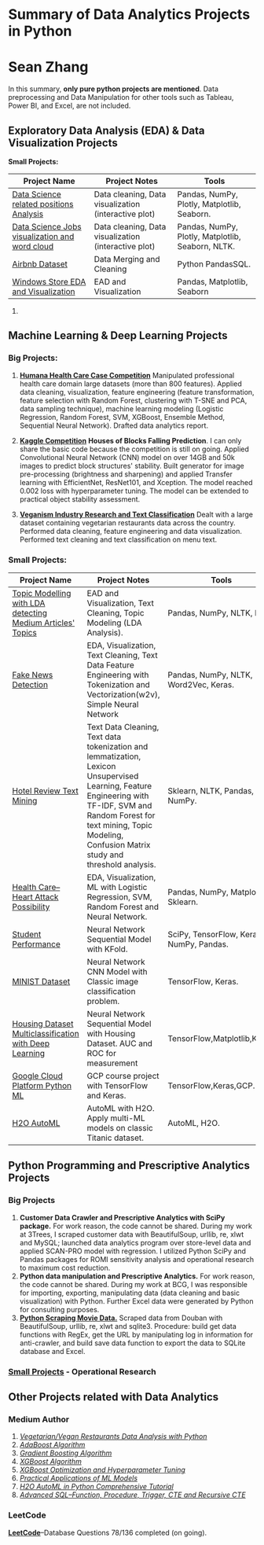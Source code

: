 # Summary of Data Analytics Projects in Python

# Sean Zhang

In this summary, **only pure python projects are mentioned**. Data preprocessing and Data Manipulation for other tools such as Tableau, Power BI, and Excel, are not included.

## Exploratory Data Analysis (EDA) &amp; Data Visualization Projects

 **Small Projects:**

| **Project Name** | **Project Notes** | **Tools** |
| --- | --- | --- |
| [Data Science related positions Analysis](https://www.kaggle.com/seanzhang1997/ba-da-or-ds-plotly-tells-you) | Data cleaning, Data visualization (interactive plot) | Pandas, NumPy, Plotly, Matplotlib, Seaborn. |
| [Data Science Jobs visualization and word cloud](https://www.kaggle.com/seanzhang1997/plotly-interactive-visual-define-a-good-job) |Data cleaning, Data visualization (interactive plot) | Pandas, NumPy, Plotly, Matplotlib, Seaborn, NLTK. |
| [Airbnb Dataset](https://github.com/zhangzixuan1997/Python/blob/master/small%20projects/Airbnb%20Dataset%20Analytics.ipynb) | Data Merging and Cleaning|Python PandasSQL.| Pandas, NumPy, PandasSQL, Matplotlib, Seaborn |
| [Windows Store EDA and Visualization](https://www.kaggle.com/seanzhang1997/windows-store-eda-and-visualization) | EAD and Visualization | Pandas, Matplotlib, Seaborn |

1.
## Machine Learning &amp; Deep Learning Projects

### **Big Projects:**

1. [**Humana Health Care Case Competition**](https://github.com/zhangzixuan1997/Python/tree/master/Humana%20Case%20Competition) 
Manipulated professional health care domain large datasets (more than 800 features). Applied data cleaning, visualization, feature engineering (feature transformation, feature selection with Random Forest, clustering with T-SNE and PCA, data sampling technique), machine learning modeling (Logistic Regression, Random Forest, SVM, XGBoost, Ensemble Method, Sequential Neural Network). Drafted data analytics report.

2. [**Kaggle Competition**](https://github.com/zhangzixuan1997/Python/tree/master/Kaggle%20Competition%20House%20of%20Blocks) **Houses of Blocks Falling Prediction**.
I can only share the basic code because the competition is still on going. Applied Convolutional Neural Network (CNN) model on over 14GB and 50k images to predict block structures&#39; stability. Built generator for image pre-processing (brightness and sharpening) and applied Transfer learning with EfficientNet, ResNet101, and Xception. The model reached 0.002 loss with hyperparameter tuning. The model can be extended to practical object stability assessment.

3. [**Veganism Industry Research and Text Classification**](https://github.com/zhangzixuan1997/Python/tree/master/Veganism) 
Dealt with a large dataset containing vegetarian restaurants data across the country. Performed data cleaning, feature engineering and data visualization. Performed text cleaning and text classification on menu text.

### **Small Projects:**

| **Project Name** | **Project Notes** | **Tools** |
| --- | --- | --- |
| [Topic Modelling with LDA detecting Medium Articles&#39; Topics](https://www.kaggle.com/seanzhang1997/topic-modeling-lda-which-topic-has-more-claps) <img width=250/>| EAD and Visualization, Text Cleaning, Topic Modeling (LDA Analysis). | Pandas, NumPy, NLTK, LDA. |
| [Fake News Detection](https://www.kaggle.com/seanzhang1997/99-3-data-endogenous-led-to-result-word2vec-nn) | EDA, Visualization, Text Cleaning, Text Data Feature Engineering with Tokenization and Vectorization(w2v), Simple Neural Network | Pandas, NumPy, NLTK, Word2Vec, Keras. |
| [Hotel Review Text Mining](https://github.com/zhangzixuan1997/Python/blob/master/small%20projects/hotel%20review%20text%20mining.ipynb) |Text Data Cleaning, Text data tokenization and lemmatization, Lexicon Unsupervised Learning, Feature Engineering with TF-IDF, SVM and Random Forest for text mining, Topic Modeling, Confusion Matrix study and threshold analysis.| Sklearn, NLTK, Pandas, NumPy.|
| [Health Care–Heart Attack Possibility](https://www.kaggle.com/seanzhang1997/logistic-svc-rfc-neural-network-nn-is-the-best) | EDA, Visualization, ML with Logistic Regression, SVM, Random Forest and Neural Network. | Pandas, NumPy, Matplotlib, Sklearn. |
| [Student Performance](https://github.com/zhangzixuan1997/Python/blob/master/small%20projects/Student_Performace-A%20simple%20deep%20learning%20early%20stopping%20example.ipynb) | Neural Network Sequential Model with KFold. | SciPy, TensorFlow, Keras, NumPy, Pandas. |
| [MINIST Dataset](https://github.com/zhangzixuan1997/Python/blob/master/MINIST_CNN.ipynb) | Neural Network CNN Model with Classic image classification problem. | TensorFlow, Keras. |
| [Housing Dataset Multiclassification with Deep Learning](https://github.com/zhangzixuan1997/Python/blob/master/small%20projects/Multiclassification.ipynb) | Neural Network Sequential Model with Housing Dataset. AUC and ROC for measurement | TensorFlow,Matplotlib,Keras. |
| [Google Cloud Platform Python ML](https://github.com/zhangzixuan1997/Python/tree/master/GCP) | GCP course project with TensorFlow and Keras. | TensorFlow,Keras,GCP. |
| [H2O AutoML](https://seanzhang19971026.medium.com/h2o-automl-in-python-comprehensive-tutorial-f25001c11b80) | AutoML with H2O. Apply multi-ML models on classic Titanic dataset. | AutoML, H2O. |

## Python Programming and Prescriptive Analytics Projects

###  **Big Projects**

1. **Customer Data Crawler and Prescriptive Analytics with SciPy package.** For work reason, the code cannot be shared. During my work at 3Trees, I scraped customer data with BeautifulSoup, urllib, re, xlwt and MySQL; launched data analytics program over store-level data and applied SCAN-PRO model with regression. I utilized Python SciPy and Pandas packages for ROMI sensitivity analysis and operational research to maximum cost reduction.
2. **Python data manipulation and Prescriptive Analytics.** For work reason, the code cannot be shared. During my work at BCG, I was responsible for importing, exporting, manipulating data (data cleaning and basic visualization) with Python. Further Excel data were generated by Python for consulting purposes.
3. [**Python Scraping Movie Data.**](https://github.com/zhangzixuan1997/Crawler_with_Python) Scraped data from Douban with BeautifulSoup, urllib, re, xlwt and sqlite3. Procedure: build get data functions with RegEx, get the URL by manipulating log in information for anti-crawler, and build save data function to export the data to SQLite database and Excel.

### [**Small Projects**](https://github.com/zhangzixuan1997/Python/tree/master/Prescriptive%20Analytics) - Operational Research

## Other Projects related with Data Analytics

### **Medium Author**
1. [_Vegetarian/Vegan Restaurants Data Analysis with Python_](https://seanzhang19971026.medium.com/vegetarian-vegan-restaurants-data-analysis-with-python-bc12623f657a)
2. [_AdaBoost Algorithm_](https://seanzhang19971026.medium.com/boosting-technology-for-machine-learning-adaboost-add021b997bc)
3. [_Gradient Boosting Algorithm_](https://seanzhang19971026.medium.com/boosting-techniques-for-machine-learning-gradient-boosting-for-regression-and-classification-283c5d13853f)
4. [_XGBoost Algorithm_](https://seanzhang19971026.medium.com/boosting-techniques-for-machine-learning-xgboost-for-regression-and-classification-507376eedd6f)
5. [_XGBoost Optimization and Hyperparameter Tuning_](https://seanzhang19971026.medium.com/boosting-techniques-for-machine-learning-xgboost-optimization-and-hyperparameter-tuning-38b18861d02)
6. [_Practical Applications of ML Models_](https://seanzhang19971026.medium.com/practical-applications-of-machine-learning-models-when-and-where-to-use-which-model-6477dfb1c384)
7. [_H2O AutoML in Python Comprehensive Tutorial_](https://seanzhang19971026.medium.com/h2o-automl-in-python-comprehensive-tutorial-f25001c11b80)
8. [_Advanced SQL–Function, Procedure, Trigger, CTE and Recursive CTE_](https://seanzhang19971026.medium.com/advanced-sql-222e32a7fa37)

### **LeetCode**
[**LeetCode**](https://leetcode.com/zhangsean1997/)–Database Questions 78/136 completed (on going).
